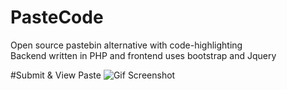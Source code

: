 # PasteCode
Open source pastebin alternative with code-highlighting <br>
Backend written in PHP and frontend uses bootstrap and Jquery

#Submit & View Paste
![Gif Screenshot](http://i.imgur.com/IJ3yjNF.gifv)



